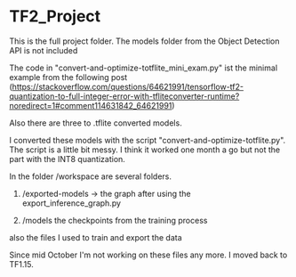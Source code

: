 # TF2_Project

This is the full project folder. The models folder from the Object Detection API is not included

The code in "convert-and-optimize-totflite_mini_exam.py" ist the minimal example from the following post (https://stackoverflow.com/questions/64621991/tensorflow-tf2-quantization-to-full-integer-error-with-tfliteconverter-runtime?noredirect=1#comment114631842_64621991)


Also there are three to .tflite converted models.

I converted these models with the script "convert-and-optimize-totflite.py". The script is a little bit messy. I think it worked one month a go but not the part with the INT8 quantization. 


In the folder /workspace are several folders.

1. /exported-models -> the graph after using the export_inference_graph.py

2. /models the checkpoints from the training process

also the files I used to train and export the data


Since mid October I'm not working on these files any more. I moved back to TF1.15.
